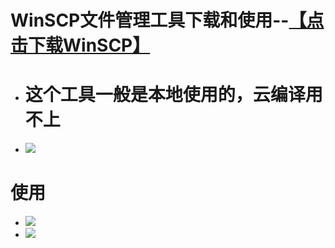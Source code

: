 # WinSCP文件管理工具下载和使用--<a href="https://winscp.net/eng/download.php">【点击下载WinSCP】</a>

- # 这个工具一般是本地使用的，云编译用不上

- <img src="https://github.com/danshui-git/shuoming/blob/master/doc/winscp1.png" />
#
#
# 使用
- <img src="https://github.com/danshui-git/shuoming/blob/master/doc/winscp2.png"  />
- <img src="https://github.com/danshui-git/shuoming/blob/master/doc/winscp3.png"  />
